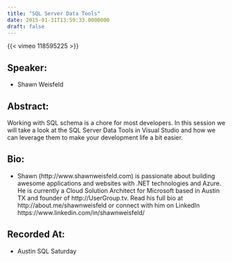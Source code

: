 ```yaml
---
title: "SQL Server Data Tools"
date: 2015-01-31T13:59:33.0000000
draft: false
---
```


{{< vimeo 118595225 >}}

## Speaker:

 - Shawn Weisfeld

## Abstract:

<p>Working with SQL schema is a chore for most developers. In this session we will take a look at the SQL Server Data Tools in Visual Studio and how we can leverage them to make your development life a bit easier.
</p>

## Bio:

 - <p>Shawn (http://www.shawnweisfeld.com) is passionate about building awesome applications and websites with .NET technologies and Azure. He is currently a Cloud Solution Architect for Microsoft based in Austin TX and founder of http://UserGroup.tv. Read his full bio at http://about.me/shawnweisfeld or connect with him on LinkedIn https://www.linkedin.com/in/shawnweisfeld/</p>

## Recorded At:

 - Austin SQL Saturday

